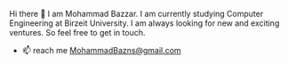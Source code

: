 Hi there 👋
I am Mohammad Bazzar. I am currently studying Computer Engineering at Birzeit University. I am always looking for new and exciting ventures. So feel free to get in touch.

- 📫 reach me MohammadBazns@gmail.com
